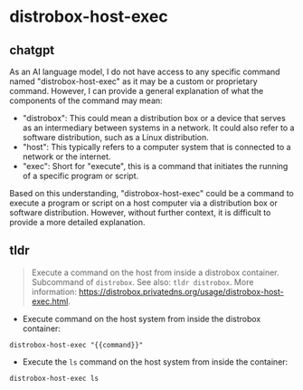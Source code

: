 # distrobox-host-exec 
## chatgpt 
As an AI language model, I do not have access to any specific command named "distrobox-host-exec" as it may be a custom or proprietary command. However, I can provide a general explanation of what the components of the command may mean:

- "distrobox": This could mean a distribution box or a device that serves as an intermediary between systems in a network. It could also refer to a software distribution, such as a Linux distribution.
- "host": This typically refers to a computer system that is connected to a network or the internet.
- "exec": Short for "execute", this is a command that initiates the running of a specific program or script.

Based on this understanding, "distrobox-host-exec" could be a command to execute a program or script on a host computer via a distribution box or software distribution. However, without further context, it is difficult to provide a more detailed explanation. 

## tldr 
 
> Execute a command on the host from inside a distrobox container.
> Subcommand of `distrobox`. See also: `tldr distrobox`.
> More information: <https://distrobox.privatedns.org/usage/distrobox-host-exec.html>.

- Execute command on the host system from inside the distrobox container:

`distrobox-host-exec "{{command}}"`

- Execute the `ls` command on the host system from inside the container:

`distrobox-host-exec ls`

